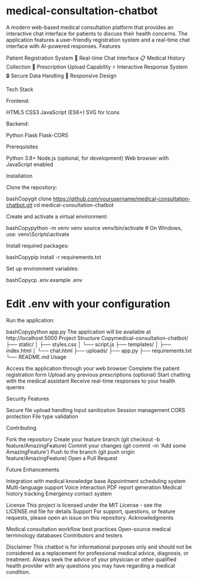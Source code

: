 # medical-consultation-chatbot
A modern web-based medical consultation platform that provides an interactive chat interface for patients to discuss their health concerns. The application features a user-friendly registration system and a real-time chat interface with AI-powered responses.
Features

 Patient Registration System
💬 Real-time Chat Interface
📋 Medical History Collection
📄 Prescription Upload Capability
⚡ Interactive Response System
🔒 Secure Data Handling
📱 Responsive Design

Tech Stack

Frontend:

HTML5
CSS3
JavaScript (ES6+)
SVG for Icons


Backend:

Python
Flask
Flask-CORS



Prerequisites

Python 3.8+
Node.js (optional, for development)
Web browser with JavaScript enabled

Installation

Clone the repository:

bashCopygit clone https://github.com/yourusername/medical-consultation-chatbot.git
cd medical-consultation-chatbot

Create and activate a virtual environment:

bashCopypython -m venv venv
source venv/bin/activate  # On Windows, use: venv\Scripts\activate

Install required packages:

bashCopypip install -r requirements.txt

Set up environment variables:

bashCopycp .env.example .env
# Edit .env with your configuration

Run the application:

bashCopypython app.py
The application will be available at http://localhost:5000
Project Structure
Copymedical-consultation-chatbot/
├── static/
│   ├── styles.css
│   └── script.js
├── templates/
│   ├── index.html
│   └── chat.html
├── uploads/
├── app.py
├── requirements.txt
└── README.md
Usage

Access the application through your web browser
Complete the patient registration form
Upload any previous prescriptions (optional)
Start chatting with the medical assistant
Receive real-time responses to your health queries

Security Features

Secure file upload handling
Input sanitization
Session management
CORS protection
File type validation

Contributing

Fork the repository
Create your feature branch (git checkout -b feature/AmazingFeature)
Commit your changes (git commit -m 'Add some AmazingFeature')
Push to the branch (git push origin feature/AmazingFeature)
Open a Pull Request

Future Enhancements

 Integration with medical knowledge base
 Appointment scheduling system
 Multi-language support
 Voice interaction
 PDF report generation
 Medical history tracking
 Emergency contact system

License
This project is licensed under the MIT License - see the LICENSE.md file for details
Support
For support, questions, or feature requests, please open an issue on this repository.
Acknowledgments

Medical consultation workflow best practices
Open-source medical terminology databases
Contributors and testers

Disclaimer
This chatbot is for informational purposes only and should not be considered as a replacement for professional medical advice, diagnosis, or treatment. Always seek the advice of your physician or other qualified health provider with any questions you may have regarding a medical condition.

